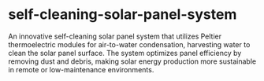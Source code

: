 # self-cleaning-solar-panel-system
An innovative self-cleaning solar panel system that utilizes Peltier thermoelectric modules for air-to-water condensation, harvesting water to clean the solar panel surface. The system optimizes panel efficiency by removing dust and debris, making solar energy production more sustainable in remote or low-maintenance environments.
